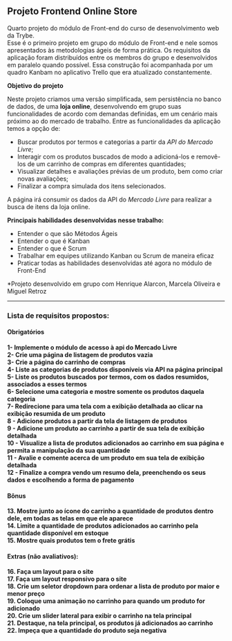 ## Projeto Frontend Online Store

Quarto projeto do módulo de Front-end do curso de desenvolvimento web da Trybe. \
Esse é o primeiro projeto em grupo do módulo de Front-end e nele somos apresentados às metodologias ágeis de forma prática.
Os requisitos da aplicação foram distribuídos entre os membros do grupo e desenvolvidos em paralelo quando possível.
Essa construção foi acompanhada por um quadro Kanbam no aplicativo Trello que era atualizado constantemente.

**Objetivo do projeto**

Neste projeto criamos uma versão simplificada, sem persistência no banco de dados, de uma **loja online**, desenvolvendo em grupo suas funcionalidades de acordo com demandas definidas, em um cenário mais próximo ao do mercado de trabalho.
Entre as funcionalidades da aplicação temos a opção de:

  - Buscar produtos por termos e categorias a partir da _API do Mercado Livre_;
  - Interagir com os produtos buscados de modo a adicioná-los e removê-los de um carrinho de compras em diferentes quantidades;
  - Visualizar detalhes e avaliações prévias de um produto, bem como criar novas avaliações;
  - Finalizar a compra simulada dos itens selecionados.

A página irá consumir os dados da API do _Mercado Livre_ para realizar a busca de itens da loja online.

**Principais habilidades desenvolvidas nesse trabalho:**

- Entender o que são Métodos Ágeis
- Entender o que é Kanban
- Entender o que é Scrum
- Trabalhar em equipes utilizando Kanban ou Scrum de maneira eficaz
- Praticar todas as habilidades desenvolvidas até agora no módulo de Front-End

*Projeto desenvolvido em grupo com Henrique Alarcon, Marcela Oliveira e Miguel Retroz

---

### Lista de requisitos propostos:

#### Obrigatórios

**1- Implemente o módulo de acesso à api do Mercado Livre** \
**2- Crie uma página de listagem de produtos vazia** \
**3- Crie a página do carrinho de compras** \
**4- Liste as categorias de produtos disponíveis via API na página principal** \
**5- Liste os produtos buscados por termos, com os dados resumidos, associados a esses termos** \
**6- Selecione uma categoria e mostre somente os produtos daquela categoria** \
**7- Redirecione para uma tela com a exibição detalhada ao clicar na exibição resumida de um produto** \
**8 - Adicione produtos a partir da tela de listagem de produtos** \
**9 - Adicione um produto ao carrinho a partir de sua tela de exibição detalhada** \
**10 - Visualize a lista de produtos adicionados ao carrinho em sua página e permita a manipulação da sua quantidade** \
**11 - Avalie e comente acerca de um produto em sua tela de exibição detalhada** \
**12 - Finalize a compra vendo um resumo dela, preenchendo os seus dados e escolhendo a forma de pagamento**

#### Bônus

**13. Mostre junto ao ícone do carrinho a quantidade de produtos dentro dele, em todas as telas em que ele aparece** \
**14. Limite a quantidade de produtos adicionados ao carrinho pela quantidade disponível em estoque** \
**15. Mostre quais produtos tem o frete grátis**

#### Extras (não avaliativos):

**16. Faça um layout para o site** \
**17. Faça um layout responsivo para o site** \
**18. Crie um seletor dropdown para ordenar a lista de produto por maior e menor preço** \
**19. Coloque uma animação no carrinho para quando um produto for adicionado** \
**20. Crie um slider lateral para exibir o carrinho na tela principal** \
**21. Destaque, na tela principal, os produtos já adicionados ao carrinho** \
**22. Impeça que a quantidade do produto seja negativa**

